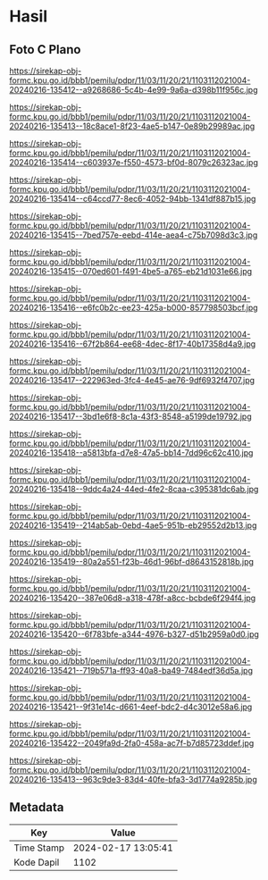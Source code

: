 # Hasil

## Foto C Plano

https://sirekap-obj-formc.kpu.go.id/bbb1/pemilu/pdpr/11/03/11/20/21/1103112021004-20240216-135412--a9268686-5c4b-4e99-9a6a-d398b11f956c.jpg

https://sirekap-obj-formc.kpu.go.id/bbb1/pemilu/pdpr/11/03/11/20/21/1103112021004-20240216-135413--18c8ace1-8f23-4ae5-b147-0e89b29989ac.jpg

https://sirekap-obj-formc.kpu.go.id/bbb1/pemilu/pdpr/11/03/11/20/21/1103112021004-20240216-135414--c603937e-f550-4573-bf0d-8079c26323ac.jpg

https://sirekap-obj-formc.kpu.go.id/bbb1/pemilu/pdpr/11/03/11/20/21/1103112021004-20240216-135414--c64ccd77-8ec6-4052-94bb-1341df887b15.jpg

https://sirekap-obj-formc.kpu.go.id/bbb1/pemilu/pdpr/11/03/11/20/21/1103112021004-20240216-135415--7bed757e-eebd-414e-aea4-c75b7098d3c3.jpg

https://sirekap-obj-formc.kpu.go.id/bbb1/pemilu/pdpr/11/03/11/20/21/1103112021004-20240216-135415--070ed601-f491-4be5-a765-eb21d1031e66.jpg

https://sirekap-obj-formc.kpu.go.id/bbb1/pemilu/pdpr/11/03/11/20/21/1103112021004-20240216-135416--e6fc0b2c-ee23-425a-b000-857798503bcf.jpg

https://sirekap-obj-formc.kpu.go.id/bbb1/pemilu/pdpr/11/03/11/20/21/1103112021004-20240216-135416--67f2b864-ee68-4dec-8f17-40b17358d4a9.jpg

https://sirekap-obj-formc.kpu.go.id/bbb1/pemilu/pdpr/11/03/11/20/21/1103112021004-20240216-135417--222963ed-3fc4-4e45-ae76-9df6932f4707.jpg

https://sirekap-obj-formc.kpu.go.id/bbb1/pemilu/pdpr/11/03/11/20/21/1103112021004-20240216-135417--3bd1e6f8-8c1a-43f3-8548-a5199de19792.jpg

https://sirekap-obj-formc.kpu.go.id/bbb1/pemilu/pdpr/11/03/11/20/21/1103112021004-20240216-135418--a5813bfa-d7e8-47a5-bb14-7dd96c62c410.jpg

https://sirekap-obj-formc.kpu.go.id/bbb1/pemilu/pdpr/11/03/11/20/21/1103112021004-20240216-135418--9ddc4a24-44ed-4fe2-8caa-c395381dc6ab.jpg

https://sirekap-obj-formc.kpu.go.id/bbb1/pemilu/pdpr/11/03/11/20/21/1103112021004-20240216-135419--214ab5ab-0ebd-4ae5-951b-eb29552d2b13.jpg

https://sirekap-obj-formc.kpu.go.id/bbb1/pemilu/pdpr/11/03/11/20/21/1103112021004-20240216-135419--80a2a551-f23b-46d1-96bf-d8643152818b.jpg

https://sirekap-obj-formc.kpu.go.id/bbb1/pemilu/pdpr/11/03/11/20/21/1103112021004-20240216-135420--387e06d8-a318-478f-a8cc-bcbde6f294f4.jpg

https://sirekap-obj-formc.kpu.go.id/bbb1/pemilu/pdpr/11/03/11/20/21/1103112021004-20240216-135420--6f783bfe-a344-4976-b327-d51b2959a0d0.jpg

https://sirekap-obj-formc.kpu.go.id/bbb1/pemilu/pdpr/11/03/11/20/21/1103112021004-20240216-135421--719b571a-ff93-40a8-ba49-7484edf36d5a.jpg

https://sirekap-obj-formc.kpu.go.id/bbb1/pemilu/pdpr/11/03/11/20/21/1103112021004-20240216-135421--9f31e14c-d661-4eef-bdc2-d4c3012e58a6.jpg

https://sirekap-obj-formc.kpu.go.id/bbb1/pemilu/pdpr/11/03/11/20/21/1103112021004-20240216-135422--2049fa9d-2fa0-458a-ac7f-b7d85723ddef.jpg

https://sirekap-obj-formc.kpu.go.id/bbb1/pemilu/pdpr/11/03/11/20/21/1103112021004-20240216-135413--963c9de3-83d4-40fe-bfa3-3d1774a9285b.jpg


## Metadata

| Key        | Value               |
| ---------- | ------------------- |
| Time Stamp | 2024-02-17 13:05:41 |
| Kode Dapil | 1102                |



